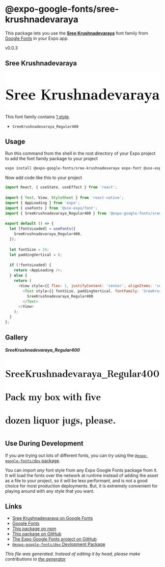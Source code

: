 # @expo-google-fonts/sree-krushnadevaraya

This package lets you use the [**Sree Krushnadevaraya**](https://fonts.google.com/specimen/Sree+Krushnadevaraya) font family from [Google Fonts](https://fonts.google.com/) in your Expo app.

v0.0.3

## Sree Krushnadevaraya

![Sree Krushnadevaraya](./font-family.png)

This font family contains [1 style](#gallery).

- `SreeKrushnadevaraya_Regular400`

## Usage

Run this command from the shell in the root directory of your Expo project to add the font family package to your project
```sh
expo install @expo-google-fonts/sree-krushnadevaraya expo-font @use-expo/font
```

Now add code like this to your project
```js
import React, { useState, useEffect } from 'react';

import { Text, View, StyleSheet } from 'react-native';
import { AppLoading } from 'expo';
import { useFonts } from '@use-expo/font';
import { SreeKrushnadevaraya_Regular400 } from '@expo-google-fonts/sree-krushnadevaraya';

export default () => {
  let [fontsLoaded] = useFonts({
    SreeKrushnadevaraya_Regular400,
  });

  let fontSize = 24;
  let paddingVertical = 6;

  if (!fontsLoaded) {
    return <AppLoading />;
  } else {
    return (
      <View style={{ flex: 1, justifyContent: 'center', alignItems: 'center' }}>
        <Text style={{ fontSize, paddingVertical, fontFamily: 'SreeKrushnadevaraya_Regular400' }}>
          SreeKrushnadevaraya_Regular400
        </Text>
      </View>
    );
  }
};

```

## Gallery

##### SreeKrushnadevaraya_Regular400
![SreeKrushnadevaraya_Regular400](./380fee09dc7039f216c5208086c2919b9b332d06de401d60f4b57d8cba7e080e.ttf.png)


## Use During Development

If you are trying out lots of different fonts, you can try using the [`@expo-google-fonts/dev` package](https://www.npmjs.com/package/@expo-google-fonts/dev).

You can import *any* font style from any Expo Google Fonts package from it. It will load the fonts
over the network at runtime instead of adding the asset as a file to your project, so it will be 
less performant, and is not a good choice for most production deployments. But, it is extremely convenient
for playing around with any style that you want.

## Links

- [Sree Krushnadevaraya on Google Fonts](https://fonts.google.com/specimen/Sree+Krushnadevaraya)
- [Google Fonts](https://fonts.google.com/)
- [This package on npm](https://www.npmjs.com/package/@expo-google-fonts/sree-krushnadevaraya)
- [This package on GitHub](https://github.com/expo/google-fonts/tree/master/font-packages/sree-krushnadevaraya)
- [The Expo Google Fonts project on GitHub](https://github.com/expo/google-fonts)
- [`@expo-google-fonts/dev` Devlopment Package](https://github.com/expo/google-fonts/tree/master/font-packages/dev)


*This file was generated. Instead of editing it by head, please make contributions to [the generator](https://github.com/expo/google-fonts/tree/master/packages/generator)*
